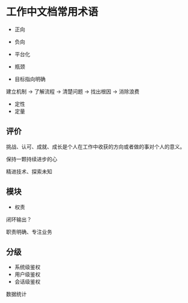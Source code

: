 # 工作中文档常用术语


- 正向
- 负向
- 平台化
- 瓶颈

- 目标指向明确

建立机制 -> 了解流程 -> 清楚问题 -> 找出根因 -> 消除浪费

- 定性
- 定量

## 评价

挑战、认可、成就、成长是个人在工作中收获的方向或者做的事对个人的意义。

保持一颗持续进步的心

精进技术、探索未知

## 模块

- 权责

闭环输出？

职责明确、专注业务

## 分级

- 系统级鉴权
- 用户级鉴权
- 会话级鉴权

数据统计

